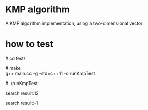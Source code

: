 # KMP algorithm

A KMP algorithm implementation, using a two-dimensional vector

# how to test

\# cd test/

\# make  
g++ main.cc -g -std=c++11 -o runKmpTest

\#  ./runKmpTest 

search result:12 

search result:-1 
 
